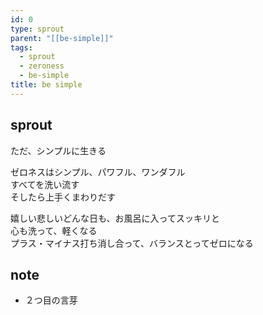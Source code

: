 ```yaml
---
id: 0
type: sprout
parent: "[[be-simple]]"
tags:
  - sprout
  - zeroness
  - be-simple
title: be simple
---
```

## sprout
ただ、シンプルに生きる

ゼロネスはシンプル、パワフル、ワンダフル  
すべてを洗い流す  
そしたら上手くまわりだす  

嬉しい悲しいどんな日も、お風呂に入ってスッキリと  
心も洗って、軽くなる  
プラス・マイナス打ち消し合って、バランスとってゼロになる  

## note
- ２つ目の言芽

